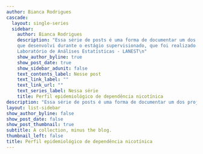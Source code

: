 ```yaml
---
author: Bianca Rodrigues
cascade:
  layout: single-series
  sidebar:
    author: Bianca Rodrigues
    description: "Essa série de posts é uma forma de documentar um dos projetos 
    que desenvolvi durante o estágio supervisionado, que foi realizado no 
    Laboratório de Análises Estatísticas - LANEST\n"
    show_author_byline: true
    show_post_date: true
    show_sidebar_adunit: false
    text_contents_label: Nesse post
    text_link_label: ""
    text_link_url: ""
    text_series_label: Nessa série
    title: Perfil epidemiológico de dependência nicotínica
description: "Essa série de posts é uma forma de documentar um dos projetos que desenvolvi durante o estágio supervisionado, que foi realizado no Laboratório de Análises Estatísticas - LANEST.\n"
layout: list-sidebar
show_author_byline: false
show_post_date: false
show_post_thumbnail: true
subtitle: A collection, minus the blog.
thumbnail_left: false
title: Perfil epidemiológico de dependência nicotínica
---
```

